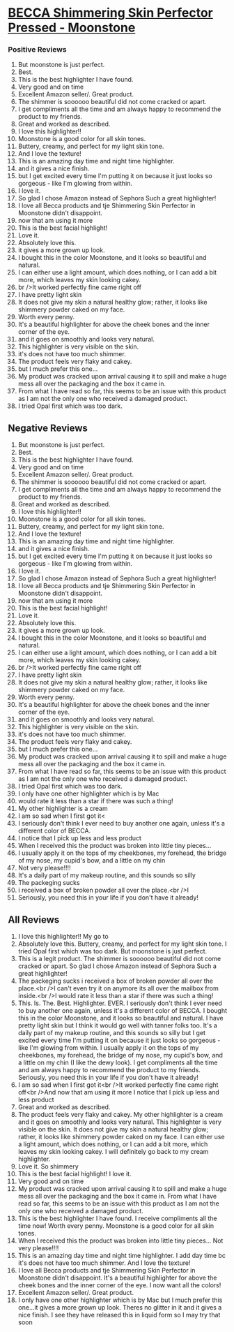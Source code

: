 # [BECCA Shimmering Skin Perfector Pressed - Moonstone](https://products.checkmycream.com/products/BECCA-Shimmering-Skin-Perfector-Pressed-Moonstone.html)

### Positive Reviews

<ol>
      <li>But moonstone is just perfect.</li>
      <li>Best.</li>
      <li>This is the best highlighter I have found.</li>
      <li>Very good and on time</li>
      <li>Excellent Amazon seller/. Great product.</li>
      <li>The shimmer is soooooo beautiful did not come cracked or apart.</li>
      <li>I get compliments all the time and am always happy to recommend the product to my friends.</li>
      <li>Great and worked as described.</li>
      <li>I love this highlighter!!</li>
      <li>Moonstone is a good color for all skin tones.</li>
      <li>Buttery, creamy, and perfect for my light skin tone.</li>
      <li>And I love the texture!</li>
      <li>This is an amazing day time and night time highlighter.</li>
      <li>and it gives a nice finish.</li>
      <li>but I get excited every time I&#x27;m putting it on because it just looks so gorgeous - like I&#x27;m glowing from within.</li>
      <li>I love it.</li>
      <li>So glad I chose Amazon instead of Sephora Such a great highlighter!</li>
      <li>I love all Becca products and tje Shimmering Skin Perfector in Moonstone didn&#x27;t disappoint.</li>
      <li>now that am using it more</li>
      <li>This is the best facial highlight!</li>
      <li>Love  it.</li>
      <li>Absolutely  love this.</li>
      <li>it gives a more grown up look.</li>
      <li>I bought this in the color Moonstone, and it looks so beautiful and natural.</li>
      <li>I can either use a light amount, which does nothing, or I can add a bit more, which leaves my skin looking cakey.  </li>
      <li>br /&gt;It worked perfectly fine came right off</li>
      <li>I have pretty light skin</li>
      <li>It does not give my skin a natural healthy glow; rather, it looks like shimmery powder caked on my face.</li>
      <li>Worth every penny.</li>
      <li>It&#x27;s a beautiful highlighter for above the cheek bones and the inner corner of the eye.</li>
      <li>and it goes on smoothly and looks very natural.</li>
      <li>This highlighter is very visible on the skin.</li>
      <li>it&#x27;s does not have too much shimmer.</li>
      <li>The product feels very flaky and cakey.  </li>
      <li>but I much prefer this one...</li>
      <li>My product was cracked upon arrival causing it to spill and make a huge mess all over the packaging and the box it came in.</li>
      <li>From what I have read so far, this seems to be an issue with this product as I am not the only one who received a damaged product.</li>
      <li>I tried Opal first which was too dark.</li>
</ol>


<h2>Negative Reviews</h2>
<ol>
<li> But moonstone is just perfect.</li>
<li> Best.</li>
<li> This is the best highlighter I have found.</li>
<li> Very good and on time</li>
<li> Excellent Amazon seller/. Great product.</li>
<li> The shimmer is soooooo beautiful did not come cracked or apart.</li>
<li> I get compliments all the time and am always happy to recommend the product to my friends.</li>
<li> Great and worked as described.</li>
<li> I love this highlighter!!</li>
<li> Moonstone is a good color for all skin tones.</li>
<li> Buttery, creamy, and perfect for my light skin tone.</li>
<li> And I love the texture!</li>
<li> This is an amazing day time and night time highlighter.</li>
<li> and it gives a nice finish.</li>
<li> but I get excited every time I&#x27;m putting it on because it just looks so gorgeous - like I&#x27;m glowing from within.</li>
<li> I love it.</li>
<li> So glad I chose Amazon instead of Sephora Such a great highlighter!</li>
<li> I love all Becca products and tje Shimmering Skin Perfector in Moonstone didn&#x27;t disappoint.</li>
<li> now that am using it more</li>
<li> This is the best facial highlight!</li>
<li> Love  it.</li>
<li> Absolutely  love this.</li>
<li> it gives a more grown up look.</li>
<li> I bought this in the color Moonstone, and it looks so beautiful and natural.</li>
<li> I can either use a light amount, which does nothing, or I can add a bit more, which leaves my skin looking cakey.  </li>
<li> br /&gt;It worked perfectly fine came right off</li>
<li> I have pretty light skin</li>
<li> It does not give my skin a natural healthy glow; rather, it looks like shimmery powder caked on my face.</li>
<li> Worth every penny.</li>
<li> It&#x27;s a beautiful highlighter for above the cheek bones and the inner corner of the eye.</li>
<li> and it goes on smoothly and looks very natural.</li>
<li> This highlighter is very visible on the skin.</li>
<li> it&#x27;s does not have too much shimmer.</li>
<li> The product feels very flaky and cakey.  </li>
<li> but I much prefer this one...</li>
<li> My product was cracked upon arrival causing it to spill and make a huge mess all over the packaging and the box it came in.</li>
<li> From what I have read so far, this seems to be an issue with this product as I am not the only one who received a damaged product.</li>
<li> I tried Opal first which was too dark.</li>
<li> I only have one other highlighter which is by Mac</li>
<li> would rate it less than a star if there was such a thing!</li>
<li> My other highlighter is a cream</li>
<li> I am so sad when I first got it&lt;</li>
<li> I seriously don&#x27;t think I ever need to buy another one again, unless it&#x27;s a different color of BECCA.</li>
<li> I notice that I pick up less and less product</li>
<li> When I received this the product was broken into little tiny pieces...</li>
<li> I usually apply it on the tops of my cheekbones, my forehead, the bridge of my nose, my cupid&#x27;s bow, and a little on my chin</li>
<li> Not very please!!!!</li>
<li> It&#x27;s a daily part of my makeup routine, and this sounds so silly</li>
<li> The packeging sucks</li>
<li> i received a box of broken powder all over the place.&lt;br /&gt;I</li>
<li> Seriously, you need this in your life if you don&#x27;t have it already!</li>
</ol>

<h2>All Reviews</h2>

<ol>
    <li> I love this highlighter!! My go to</li>
    <li> Absolutely  love this. Buttery, creamy, and perfect for my light skin tone. I tried Opal first which was too dark. But moonstone is just perfect.</li>
    <li> This is a legit product. The shimmer is soooooo beautiful did not come cracked or apart. So glad I chose Amazon instead of Sephora Such a great highlighter!</li>
    <li> The packeging sucks i received a box of broken powder all over the place.&lt;br /&gt;I can&#x27;t even try it on anymore its all over the mailbox from inside.&lt;br /&gt;I would rate it less than a star if there was such a thing!</li>
    <li> This. Is. The. Best. Highlighter. EVER. I seriously don&#x27;t think I ever need to buy another one again, unless it&#x27;s a different color of BECCA. I bought this in the color Moonstone, and it looks so beautiful and natural. I have pretty light skin but I think it would go well with tanner folks too. It&#x27;s a daily part of my makeup routine, and this sounds so silly but I get excited every time I&#x27;m putting it on because it just looks so gorgeous - like I&#x27;m glowing from within. I usually apply it on the tops of my cheekbones, my forehead, the bridge of my nose, my cupid&#x27;s bow, and a little on my chin (I like the dewy look). I get compliments all the time and am always happy to recommend the product to my friends. Seriously, you need this in your life if you don&#x27;t have it already!</li>
    <li> I am so sad when I first got it&lt;br /&gt;It worked perfectly fine came right off&lt;br /&gt;And now that am using it more I notice that I pick up less and less product</li>
    <li> Great and worked as described.</li>
    <li> The product feels very flaky and cakey.  My other highlighter is a cream and it goes on smoothly and looks very natural. This highlighter is very visible on the skin. It does not give my skin a natural healthy glow; rather, it looks like shimmery powder caked on my face. I can either use a light amount, which does nothing, or I can add a bit more, which leaves my skin looking cakey.  I will definitely go back to my cream highlighter.</li>
    <li> Love  it. So shimmery</li>
    <li> This is the best facial highlight! I love it.</li>
    <li> Very good and on time</li>
    <li> My product was cracked upon arrival causing it to spill and make a huge mess all over the packaging and the box it came in. From what I have read so far, this seems to be an issue with this product as I am not the only one who received a damaged product.</li>
    <li> This is the best highlighter I have found. I receive compliments all the time now! Worth every penny. Moonstone is a good color for all skin tones.</li>
    <li> When I received this the product was broken into little tiny pieces... Not very please!!!!</li>
    <li> This is an amazing day time and night time highlighter. I add day time bc  it&#x27;s does not have too much shimmer. And I love the texture!</li>
    <li> I love all Becca products and tje Shimmering Skin Perfector in Moonstone didn&#x27;t disappoint. It&#x27;s a beautiful highlighter for above the cheek bones and the inner corner of the eye. I now want all the colors!</li>
    <li> Excellent Amazon seller/. Great product.</li>
    <li> I only have one other highlighter which is by Mac but I much prefer this one...it gives a more grown up look. Theres no glitter in it and it gives a nice finish. I see they have released this in liquid form so I may try that soon</li>
</ol>




